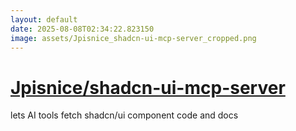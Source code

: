 ```yaml
---
layout: default
date: 2025-08-08T02:34:22.823150
image: assets/Jpisnice_shadcn-ui-mcp-server_cropped.png
---
```


# [Jpisnice/shadcn-ui-mcp-server](https://github.com/Jpisnice/shadcn-ui-mcp-server)

lets AI tools fetch shadcn/ui component code and docs

